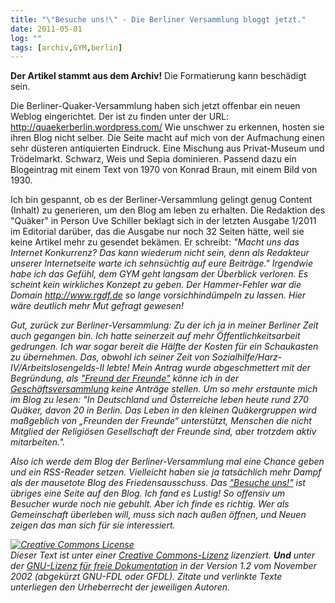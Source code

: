 ```yaml
---
title: "\"Besuche uns!\" - Die Berliner Versammlung bloggt jetzt."
date: 2011-05-01
log: ""
tags: [archiv,GYM,berlin]
---
```

**Der Artikel stammt aus dem Archiv!** Die Formatierung kann beschädigt sein.

Die Berliner-Quaker-Versammlung haben sich jetzt offenbar ein neuen Weblog eingerichtet. Der ist zu finden unter der URL: http://quaekerberlin.wordpress.com/ Wie unschwer zu erkennen, hosten sie ihren Blog nicht selber. Die Seite macht auf mich von der Aufmachung einen sehr düsteren antiquierten Eindruck. Eine Mischung aus Privat-Museum und Trödelmarkt. Schwarz, Weis und Sepia dominieren. Passend dazu ein Blogeintrag mit einem Text von 1970 von Konrad Braun, mit einem Bild von 1930. 

Ich bin gespannt, ob es der Berliner-Versammlung gelingt genug Content (Inhalt) zu generieren, um den Blog am leben zu erhalten. Die Redaktion des "Quäker" in Person Uve Schiller beklagt sich in der letzten Ausgabe 1/2011 im Editorial darüber, das die Ausgabe nur noch 32 Seiten hätte, weil sie keine Artikel mehr zu gesendet bekämen.  Er schreibt: <i>"Macht uns das Internet Konkurrenz? Das kann wiederum nicht sein, denn als Redakteur unserer Internetseite warte ich sehnsüchtig auf eure Beiträge." Irgendwie habe ich das Gefühl, dem GYM geht langsam der Überblick verloren. Es scheint kein wirkliches Konzept zu geben. Der Hammer-Fehler war die Domain http://www.rgdf.de so lange vorsichhindümpeln zu lassen. Hier wäre deutlich mehr Mut gefragt gewesen!

Gut, zurück zur Berliner-Versammlung: Zu der ich ja in meiner Berliner Zeit auch gegangen bin. Ich hatte seinerzeit auf mehr Öffentlichkeitsarbeit gedrungen. Ich war sogar bereit die Hälfte der Kosten für ein Schaukasten zu übernehmen. Das, obwohl ich seiner Zeit von Sozialhilfe/Harz-IV/Arbeitslosengelds-II lebte! Mein Antrag wurde abgeschmettert mit der Begründung, als <a href="http://de.wikipedia.org/wiki/Glossar_Quäkertum">"Freund der Freunde"</a> könne ich in der <a href="http://de.wikipedia.org/wiki/Glossar_Quäkertum">Geschäftsversammlung</a> keine Anträge stellen. Um so mehr erstaunte mich im Blog zu lesen: <i>"In Deutschland und Österreiche leben heute rund 270 Quäker, davon 20 in Berlin. Das Leben in den kleinen Quäkergruppen wird maßgeblich von „Freunden der Freunde“ unterstützt, Menschen die nicht Mitglied der Religiösen Gesellschaft der Freunde sind, aber trotzdem aktiv mitarbeiten."</i>.

Also ich werde dem Blog der Berliner-Versammlung mal eine Chance geben und ein RSS-Reader setzen. Vielleicht haben sie ja tatsächlich mehr Dampf als der mausetote Blog des Friedensausschuss. Das <a href="http://quaekerberlin.wordpress.com/besuche-uns/"><i>"Besuche uns!"</i></a> ist übriges eine Seite auf den Blog. Ich fand es Lustig! So offensiv um Besucher wurde noch nie gebuhlt. Aber ich finde es richtig. Wer als Gemeinschaft überleben will, muss sich nach außen öffnen, und Neuen zeigen das man sich für sie interessiert.


<a rel="license" href="http://creativecommons.org/licenses/by-sa/3.0/de/"><img alt="Creative Commons License" style="border-width: 0pt;" src="http://i.creativecommons.org/l/by-sa/3.0/de/88x31.png" /></a><br />
Dieser <span xmlns:dc="http://purl.org/dc/elements/1.1/" href="http://purl.org/dc/dcmitype/Text" rel="dc:type">Text</span> ist unter einer <a rel="license" href="http://creativecommons.org/licenses/by-sa/3.0/de/">Creative Commons-Lizenz</a> lizenziert. **Und** unter der <a href="http://de.wikipedia.org/wiki/GFDL">GNU-Lizenz f&uuml;r freie Dokumentation</a> in der Version 1.2 vom November 2002 (abgek&uuml;rzt GNU-FDL oder GFDL). Zitate und verlinkte Texte unterliegen den Urheberrecht der jeweiligen Autoren.

